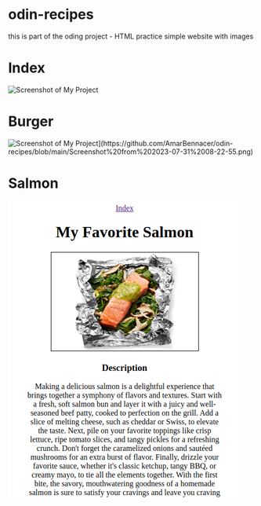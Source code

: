 # odin-recipes

this is part of the oding project - HTML practice
simple website with images

# Index
![Screenshot of My Project]([https://example.com/screenshot.png](https://github.com/AmarBennacer/odin-recipes/blob/main/Screenshot%20from%202023-07-31%2008-22-35.png)https://github.com/AmarBennacer/odin-recipes/blob/main/Screenshot%20from%202023-07-31%2008-22-35.png) 

# Burger
![Screenshot of My Project]([https://example.com/screenshot.png](https://github.com/AmarBennacer/odin-recipes/blob/main/Screenshot%20from%202023-07-31%2008-22-35.png)https://github.com/AmarBennacer/odin-recipes/blob/main/Screenshot%20from%202023-07-31%2008-22-35.png)](https://github.com/AmarBennacer/odin-recipes/blob/main/Screenshot%20from%202023-07-31%2008-22-55.png)

# Salmon
![Screenshot of My Project](https://github.com/AmarBennacer/odin-recipes/blob/main/Screenshot%20from%202023-07-31%2008-23-12.png) 
